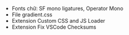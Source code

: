 - Fonts chữ: SF mono ligatures, Operator Mono
- File gradient.css
- Extension Custom CSS and JS Loader
- Extension Fix VSCode Checksums
